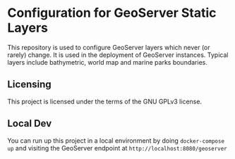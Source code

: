 # Configuration for GeoServer Static Layers

This repository is used to configure GeoServer layers which never (or rarely) change. It is used in the deployment of GeoServer instances. Typical layers include bathymetric, world map and marine parks boundaries.

## Licensing

This project is licensed under the terms of the GNU GPLv3 license.

## Local Dev

You can run up this project in a local environment by doing `docker-compose up` and visiting
the GeoServer endpoint at `http://localhost:8080/geoserver`
